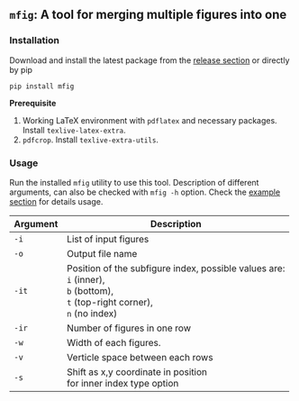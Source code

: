 ## `mfig`: A tool for merging multiple figures into one


### Installation 
Download and install the latest package from the [release section](https://github.com/Koushikphy/mfig/releases/latest) or directly by pip
```
pip install mfig
```

__Prerequisite__  
1. Working LaTeX environment with `pdflatex` and necessary packages. Install `texlive-latex-extra`.
2. `pdfcrop`. Install `texlive-extra-utils`.



### Usage
Run the installed `mfig` utility to use this tool. Description of different arguments, can also be checked with `mfig -h` option. Check the [example section](example/Readme.md) for details usage.


| Argument    |  Description|
| ----------- | ----------- 
|    `-i`     | List of input figures |
|    `-o`     | Output file name  | 
|    `-it`    | Position of the subfigure index, possible values are: <br> `i` (inner), <br>`b` (bottom), <br>`t` (top-right corner),<br> `n` (no index) |
|    `-ir`    | Number of figures in one row |
|    `-w`     | Width of each figures. |
|    `-v`     | Verticle space between each rows |
|    `-s`     | Shift as x,y coordinate in position <br> for inner index type option |
